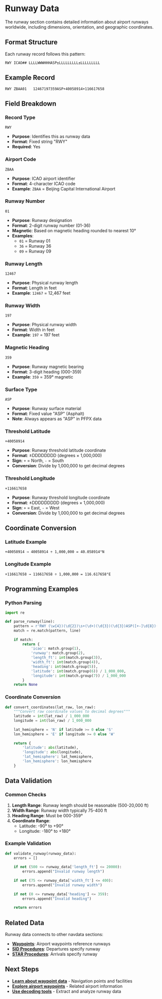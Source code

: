 # Runway Data

The runway section contains detailed information about airport runways worldwide, including dimensions, orientation, and geographic coordinates.

## Format Structure

Each runway record follows this pattern:

```
RWY ICAO## LLLLWWWHHHASP±LLLLLLLLL±LLLLLLLLL
```

## Example Record

```
RWY ZBAA01   12467197359ASP+40058914+116617658
```

## Field Breakdown

### Record Type
```
RWY
```
- **Purpose**: Identifies this as runway data
- **Format**: Fixed string "RWY"
- **Required**: Yes

### Airport Code
```
ZBAA
```
- **Purpose**: ICAO airport identifier
- **Format**: 4-character ICAO code
- **Example**: `ZBAA` = Beijing Capital International Airport

### Runway Number
```
01
```
- **Purpose**: Runway designation
- **Format**: 2-digit runway number (01-36)
- **Magnetic**: Based on magnetic heading rounded to nearest 10°
- **Examples**:
  - `01` = Runway 01
  - `36` = Runway 36
  - `09` = Runway 09

### Runway Length
```
12467
```
- **Purpose**: Physical runway length
- **Format**: Length in feet
- **Example**: `12467` = 12,467 feet

### Runway Width  
```
197
```
- **Purpose**: Physical runway width
- **Format**: Width in feet
- **Example**: `197` = 197 feet

### Magnetic Heading
```
359
```
- **Purpose**: Runway magnetic bearing
- **Format**: 3-digit heading (000-359)
- **Example**: `359` = 359° magnetic

### Surface Type
```
ASP
```
- **Purpose**: Runway surface material
- **Format**: Fixed value "ASP" (Asphalt)
- **Note**: Always appears as "ASP" in PFPX data

### Threshold Latitude
```
+40058914
```
- **Purpose**: Runway threshold latitude coordinate
- **Format**: ±DDDDDDDD (degrees × 1,000,000)
- **Sign**: `+` = North, `-` = South
- **Conversion**: Divide by 1,000,000 to get decimal degrees

### Threshold Longitude
```
+116617658
```
- **Purpose**: Runway threshold longitude coordinate  
- **Format**: ±DDDDDDDDD (degrees × 1,000,000)
- **Sign**: `+` = East, `-` = West
- **Conversion**: Divide by 1,000,000 to get decimal degrees

## Coordinate Conversion

### Latitude Example
```
+40058914 → 40058914 ÷ 1,000,000 = 40.058914°N
```

### Longitude Example
```
+116617658 → 116617658 ÷ 1,000,000 = 116.617658°E
```

## Programming Examples

### Python Parsing

```python
import re

def parse_runway(line):
    pattern = r'RWY (\w{4})(\d{2})\s+(\d+)(\d{3})(\d{3})ASP([+-]\d{8})([+-]\d{9})'
    match = re.match(pattern, line)
    
    if match:
        return {
            'icao': match.group(1),
            'runway': match.group(2),
            'length_ft': int(match.group(3)),
            'width_ft': int(match.group(4)),
            'heading': int(match.group(5)),
            'latitude': int(match.group(6)) / 1_000_000,
            'longitude': int(match.group(7)) / 1_000_000
        }
    return None
```

### Coordinate Conversion

```python
def convert_coordinates(lat_raw, lon_raw):
    """Convert raw coordinate values to decimal degrees"""
    latitude = int(lat_raw) / 1_000_000
    longitude = int(lon_raw) / 1_000_000
    
    lat_hemisphere = 'N' if latitude >= 0 else 'S'
    lon_hemisphere = 'E' if longitude >= 0 else 'W'
    
    return {
        'latitude': abs(latitude),
        'longitude': abs(longitude),
        'lat_hemisphere': lat_hemisphere,
        'lon_hemisphere': lon_hemisphere
    }
```

## Data Validation

### Common Checks

1. **Length Range**: Runway length should be reasonable (500-20,000 ft)
2. **Width Range**: Runway width typically 75-400 ft
3. **Heading Range**: Must be 000-359°
4. **Coordinate Range**: 
   - Latitude: -90° to +90°
   - Longitude: -180° to +180°

### Example Validation

```python
def validate_runway(runway_data):
    errors = []
    
    if not (500 <= runway_data['length_ft'] <= 20000):
        errors.append("Invalid runway length")
    
    if not (75 <= runway_data['width_ft'] <= 400):
        errors.append("Invalid runway width")
    
    if not (0 <= runway_data['heading'] <= 359):
        errors.append("Invalid heading")
    
    return errors
```

## Related Data

Runway data connects to other navdata sections:

- **[Waypoints](./waypoints.md)**: Airport waypoints reference runways
- **[SID Procedures](./sid-procedures.md)**: Departures specify runway
- **[STAR Procedures](./star-procedures.md)**: Arrivals specify runway

## Next Steps

- **[Learn about waypoint data](./waypoints.md)** - Navigation points and facilities
- **[Explore airport waypoints](./waypoints.md#airports)** - Related airport information
- **[Use decoding tools](../tools/)** - Extract and analyze runway data
